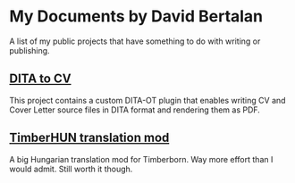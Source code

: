 # My Documents by David Bertalan

A list of my public projects that have something to do with writing or publishing.

## [DITA to CV](https://github.com/thendarion/dita-cv-to-pdf) 
 
This project contains a custom DITA-OT plugin that enables writing CV and Cover Letter source files in DITA format and rendering them as PDF.

## [TimberHUN translation mod](https://github.com/thendarion/timberborn-magyaritas)

A big Hungarian translation mod for Timberborn. Way more effort than I would admit. Still worth it though.


